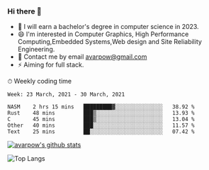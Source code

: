 ### Hi there 👋
<!--I have been a GitHub member for [![Years Badge](https://badges.pufler.dev/years/avarpow)](https://badges.pufler.dev)-->
- 🌱 I will earn a bachelor's degree in computer science in 2023.
- 😄 I'm interested in Computer Graphics, High Performance Computing,Embedded Systems,Web design and Site Reliability Engineering.
- 💬 Contact me by email avarpow@gmail.com
- ⚡ Aiming for full stack.

<!--💻 Coding Activity Logging

[![Commits Badge](https://badges.pufler.dev/commits/weekly/avarpow)](https://badges.pufler.dev)-->

⏱ Weekly coding time
<!--START_SECTION:waka-->
```text
Week: 23 March, 2021 - 30 March, 2021

NASM    2 hrs 15 mins   █████████▓░░░░░░░░░░░░░░░   38.92 % 
Rust    48 mins         ███▒░░░░░░░░░░░░░░░░░░░░░   13.93 % 
C       45 mins         ███▒░░░░░░░░░░░░░░░░░░░░░   13.04 % 
Other   40 mins         ███░░░░░░░░░░░░░░░░░░░░░░   11.57 % 
Text    25 mins         ██░░░░░░░░░░░░░░░░░░░░░░░   07.42 % 
```
<!--END_SECTION:waka-->

[![avarpow's github stats](https://github-readme-stats.vercel.app/api?username=avarpow&count_private=true&show_icons=true&hide=issues&hide_border=true)](https://github.com/anuraghazra/github-readme-stats)

![Top Langs](https://github-readme-stats.vercel.app/api/top-langs/?username=avarpow&layout=compact&hide_border=true) 
<!--[![avarpow's wakatime stats](https://github-readme-stats.vercel.app/api/wakatime?username=avarpow)](https://github.com/anuraghazra/github-readme-stats)-->
